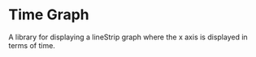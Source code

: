 # Time Graph
A library for displaying a lineStrip graph where the x axis is displayed in terms of time.
